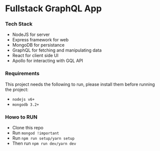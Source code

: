 # Fullstack GraphQL App

### Tech Stack

* NodeJS for server
* Express framework for web
* MongoDB for persistance
* GraphQL for fetching and manipulating data
* React for client side UI
* Apollo for interacting with GQL API

### Requirements
This project needs the following to run, please install them before running the project:
- ```nodejs v6+```
- ```mongodb 3.2+```

### Howo to RUN

* Clone this repo
* Run ```mongod !important```
* Run `npm run setup/yarn setup`
* Then run `npm run dev/yarn dev`

